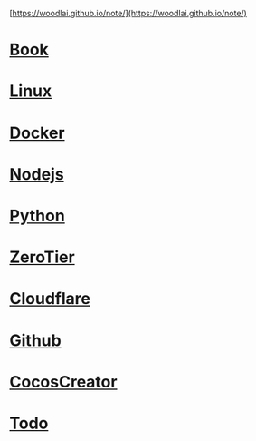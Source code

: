 [https://woodlai.github.io/note/](https://woodlai.github.io/note/)

# [Book](./Book/Book.md)

# [Linux](./Linux/Linux.md)

# [Docker](./Docker/Docker.md)

# [Nodejs](./Nodejs/Nodejs.md)

# [Python](./Python/Python.md)

# [ZeroTier](./ZeroTier/ZeroTier.md)

# [Cloudflare](./Cloudflare/Cloudflare.md)

# [Github](./Github/Github.md)

# [CocosCreator](./CocosCreator/CocosCreator.md)

# [Todo](./Todo/Todo.md)
